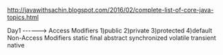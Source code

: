 http://javawithsachin.blogspot.com/2016/02/complete-list-of-core-java-topics.html


Day1 ------> Access Modifiers
              1)public
              2)private
              3)protected
              4)default
            Non-Access Modifiers
            static
            final
            abstract
            synchronized
            volatile
            transient
             native
      
